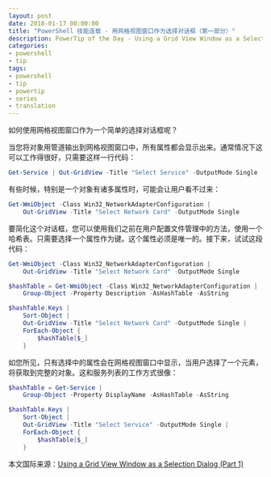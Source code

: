 ```yaml
---
layout: post
date: 2018-01-17 00:00:00
title: "PowerShell 技能连载 - 用网格视图窗口作为选择对话框（第一部分）"
description: PowerTip of the Day - Using a Grid View Window as a Selection Dialog (Part 1)
categories:
- powershell
- tip
tags:
- powershell
- tip
- powertip
- series
- translation
---
```

如何使用网格视图窗口作为一个简单的选择对话框呢？

当您将对象用管道输出到网格视图窗口中，所有属性都会显示出来。通常情况下这可以工作得很好，只需要这样一行代码：

```powershell
Get-Service | Out-GridView -Title "Select Service" -OutputMode Single
```

有些时候，特别是一个对象有诸多属性时，可能会让用户看不过来：

```powershell
Get-WmiObject -Class Win32_NetworkAdapterConfiguration |
    Out-GridView -Title "Select Network Card" -OutputMode Single
```

要简化这个对话框，您可以使用我们之前在用户配置文件管理中的方法，使用一个哈希表。只需要选择一个属性作为键。这个属性必须是唯一的。接下来，试试这段代码：

```powershell
Get-WmiObject -Class Win32_NetworkAdapterConfiguration |
    Out-GridView -Title "Select Network Card" -OutputMode Single

$hashTable = Get-WmiObject -Class Win32_NetworkAdapterConfiguration |
    Group-Object -Property Description -AsHashTable -AsString

$hashTable.Keys |
    Sort-Object |
    Out-GridView -Title "Select Network Card" -OutputMode Single |
    ForEach-Object {
        $hashTable[$_]
    }
```

如您所见，只有选择中的属性会在网格视图窗口中显示，当用户选择了一个元素，将获取到完整的对象。这和服务列表的工作方式很像：

```powershell
$hashTable = Get-Service |
    Group-Object -Property DisplayName -AsHashTable -AsString

$hashTable.Keys |
    Sort-Object |
    Out-GridView -Title "Select Service" -OutputMode Single |
    ForEach-Object {
        $hashTable[$_]
    }
```

<!--more-->
本文国际来源：[Using a Grid View Window as a Selection Dialog (Part 1)](http://community.idera.com/powershell/powertips/b/tips/posts/using-a-grid-view-window-as-a-selection-dialog-part-1)
